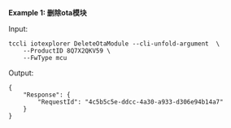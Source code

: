 **Example 1: 删除ota模块**



Input: 

```
tccli iotexplorer DeleteOtaModule --cli-unfold-argument  \
    --ProductID 8Q7X2QKV59 \
    --FwType mcu
```

Output: 
```
{
    "Response": {
        "RequestId": "4c5b5c5e-ddcc-4a30-a933-d306e94b14a7"
    }
}
```

